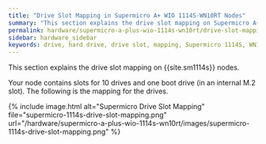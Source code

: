 ```yaml
---
title: "Drive Slot Mapping in Supermicro A+ WIO 1114S-WN10RT Nodes"
summary: "This section explains the drive slot mapping on Supermicro A+ WIO 1114S-WN10RT nodes."
permalink: hardware/supermicro-a-plus-wio-1114s-wn10rt/drive-slot-mapping.html
sidebar: hardware_sidebar
keywords: drive, hard drive, drive slot, mapping, Supermicro 1114S, WN10RT
---
```


This section explains the drive slot mapping on {{site.sm1114s}} nodes.

Your node contains slots for 10 drives and one boot drive (in an internal M.2 slot). The following is the mapping for the drives.

{% include image.html alt="Supermicro Drive Slot Mapping" file="supermicro-1114s-drive-slot-mapping.png" url="/hardware/supermicro-a-plus-wio-1114s-wn10rt/images/supermicro-1114s-drive-slot-mapping.png" %}
